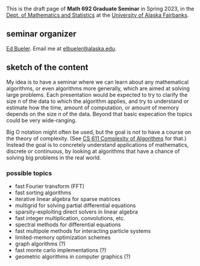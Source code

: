 This is the draft page of **Math 692 Graduate Seminar** in Spring 2023, in the [Dept. of Mathematics and Statistics](http://www.uaf.edu/dms/) at the [University of Alaska Fairbanks](http://www.uaf.edu/).

## seminar organizer

[Ed Bueler](http://bueler.github.io/).  Email me at [elbueler@alaska.edu](mailto:elbueler@alaska.edu).

## sketch of the content

My idea is to have a seminar where we can learn about any mathematical algorithms, or even algorithms more generally, which are aimed at solving large problems.  Each presentation would be expected to try to clarify the size $n$ of the data to which the algorithm applies, and try to understand or estimate how the time, amount of computation, or amount of memory depends on the size $n$ of the data.  Beyond that basic expecation the topics could be very wide-ranging.

Big O notation might often be used, but the goal is not to have a course on the theory of complexity.  (See [CS 611 Complexity of Algorithms](https://catalog.uaf.edu/courses/cs/) for that.)  Instead the goal is to concretely understand applications of mathematics, discrete or continuous, by looking at algorithms that have a chance of solving big problems in the real world.

### possible topics

  * fast Fourier transform (FFT)
  * fast sorting algorithms
  * iterative linear algebra for sparse matrices
  * multigrid for solving partial differential equations
  * sparsity-exploiting direct solvers in linear algebra
  * fast integer multiplication, convolutions, etc.
  * spectral methods for differential equations
  * fast multipole methods for interacting particle systems
  * limited-memory optimization schemes
  * graph algorithms (?)
  * fast monte carlo implementations (?)
  * geometric algorithms in computer graphics (?)
